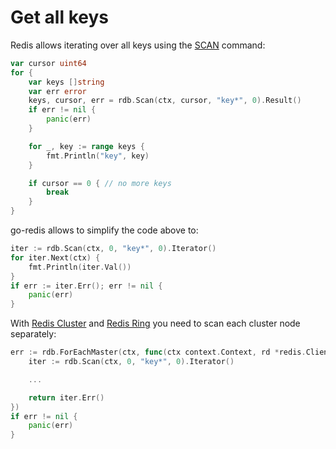 # Get all keys

Redis allows iterating over all keys using the [SCAN](https://redis.io/commands/scan) command:

```go
var cursor uint64
for {
    var keys []string
    var err error
    keys, cursor, err = rdb.Scan(ctx, cursor, "key*", 0).Result()
    if err != nil {
        panic(err)
    }

    for _, key := range keys {
        fmt.Println("key", key)
    }

    if cursor == 0 { // no more keys
        break
    }
}
```

go-redis allows to simplify the code above to:

```go
iter := rdb.Scan(ctx, 0, "key*", 0).Iterator()
for iter.Next(ctx) {
    fmt.Println(iter.Val())
}
if err := iter.Err(); err != nil {
    panic(err)
}
```

With [Redis Cluster](cluster.md) and [Redis Ring](ring.md) you need to scan each cluster node
separately:

```go
err := rdb.ForEachMaster(ctx, func(ctx context.Context, rd *redis.Client) error {
    iter := rdb.Scan(ctx, 0, "key*", 0).Iterator()

    ...

    return iter.Err()
})
if err != nil {
    panic(err)
}
```
